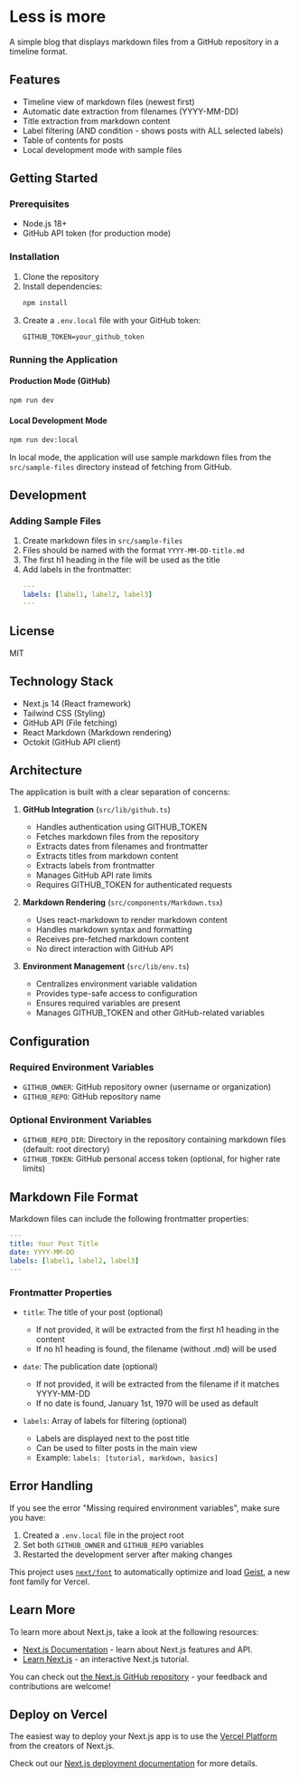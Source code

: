 # Less is more

A simple blog that displays markdown files from a GitHub repository in a timeline format.

## Features

- Timeline view of markdown files (newest first)
- Automatic date extraction from filenames (YYYY-MM-DD)
- Title extraction from markdown content
- Label filtering (AND condition - shows posts with ALL selected labels)
- Table of contents for posts
- Local development mode with sample files

## Getting Started

### Prerequisites

- Node.js 18+
- GitHub API token (for production mode)

### Installation

1. Clone the repository
2. Install dependencies:
   ```bash
   npm install
   ```
3. Create a `.env.local` file with your GitHub token:
   ```
   GITHUB_TOKEN=your_github_token
   ```

### Running the Application

#### Production Mode (GitHub)
```bash
npm run dev
```

#### Local Development Mode
```bash
npm run dev:local
```

In local mode, the application will use sample markdown files from the `src/sample-files` directory instead of fetching from GitHub.

## Development

### Adding Sample Files

1. Create markdown files in `src/sample-files`
2. Files should be named with the format `YYYY-MM-DD-title.md`
3. The first h1 heading in the file will be used as the title
4. Add labels in the frontmatter:
   ```yaml
   ---
   labels: [label1, label2, label3]
   ---
   ```

## License

MIT

## Technology Stack

- Next.js 14 (React framework)
- Tailwind CSS (Styling)
- GitHub API (File fetching)
- React Markdown (Markdown rendering)
- Octokit (GitHub API client)

## Architecture

The application is built with a clear separation of concerns:

1. **GitHub Integration** (`src/lib/github.ts`)
   - Handles authentication using GITHUB_TOKEN
   - Fetches markdown files from the repository
   - Extracts dates from filenames and frontmatter
   - Extracts titles from markdown content
   - Extracts labels from frontmatter
   - Manages GitHub API rate limits
   - Requires GITHUB_TOKEN for authenticated requests

2. **Markdown Rendering** (`src/components/Markdown.tsx`)
   - Uses react-markdown to render markdown content
   - Handles markdown syntax and formatting
   - Receives pre-fetched markdown content
   - No direct interaction with GitHub API

3. **Environment Management** (`src/lib/env.ts`)
   - Centralizes environment variable validation
   - Provides type-safe access to configuration
   - Ensures required variables are present
   - Manages GITHUB_TOKEN and other GitHub-related variables

## Configuration

### Required Environment Variables
- `GITHUB_OWNER`: GitHub repository owner (username or organization)
- `GITHUB_REPO`: GitHub repository name

### Optional Environment Variables
- `GITHUB_REPO_DIR`: Directory in the repository containing markdown files (default: root directory)
- `GITHUB_TOKEN`: GitHub personal access token (optional, for higher rate limits)

## Markdown File Format

Markdown files can include the following frontmatter properties:

```yaml
---
title: Your Post Title
date: YYYY-MM-DD
labels: [label1, label2, label3]
---
```

### Frontmatter Properties

- `title`: The title of your post (optional)
  - If not provided, it will be extracted from the first h1 heading in the content
  - If no h1 heading is found, the filename (without .md) will be used

- `date`: The publication date (optional)
  - If not provided, it will be extracted from the filename if it matches YYYY-MM-DD
  - If no date is found, January 1st, 1970 will be used as default

- `labels`: Array of labels for filtering (optional)
  - Labels are displayed next to the post title
  - Can be used to filter posts in the main view
  - Example: `labels: [tutorial, markdown, basics]`

## Error Handling

If you see the error "Missing required environment variables", make sure you have:
1. Created a `.env.local` file in the project root
2. Set both `GITHUB_OWNER` and `GITHUB_REPO` variables
3. Restarted the development server after making changes

This project uses [`next/font`](https://nextjs.org/docs/app/building-your-application/optimizing/fonts) to automatically optimize and load [Geist](https://vercel.com/font), a new font family for Vercel.

## Learn More

To learn more about Next.js, take a look at the following resources:

- [Next.js Documentation](https://nextjs.org/docs) - learn about Next.js features and API.
- [Learn Next.js](https://nextjs.org/learn) - an interactive Next.js tutorial.

You can check out [the Next.js GitHub repository](https://github.com/vercel/next.js) - your feedback and contributions are welcome!

## Deploy on Vercel

The easiest way to deploy your Next.js app is to use the [Vercel Platform](https://vercel.com/new?utm_medium=default-template&filter=next.js&utm_source=create-next-app&utm_campaign=create-next-app-readme) from the creators of Next.js.

Check out our [Next.js deployment documentation](https://nextjs.org/docs/app/building-your-application/deploying) for more details.
 